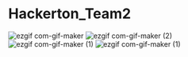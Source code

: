# Hackerton_Team2
![ezgif com-gif-maker](https://user-images.githubusercontent.com/85047035/204520446-bd9b63f3-3464-4b31-9802-80ac3e440a61.gif)
![ezgif com-gif-maker (2)](https://user-images.githubusercontent.com/85047035/204520470-cd103419-0e88-45c6-b24f-6a9b7623bcda.gif)
![ezgif com-gif-maker (1)](https://user-images.githubusercontent.com/85047035/204520480-b081ff97-3cc7-487d-b93c-113c2441c3e5.gif)
![ezgif com-gif-maker (1)](https://user-images.githubusercontent.com/85047035/204515329-179acbf6-be7a-4684-8612-7564485e7bef.gif)


